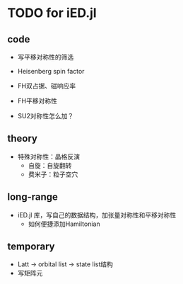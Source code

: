 # TODO for iED.jl

## code
- 写平移对称性的筛选

- Heisenberg spin factor
- FH双占据、磁响应率
- FH平移对称性
- SU2对称性怎么加？

## theory
- 特殊对称性：晶格反演
  - 自旋：自旋翻转
  - 费米子：粒子空穴

## long-range
- iED.jl 库，写自己的数据结构，加张量对称性和平移对称性
  - 如何便捷添加Hamiltonian
  
## temporary
- Latt -> orbital list -> state list结构
- 写矩阵元


